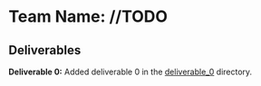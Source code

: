 # Team Name: //TODO

## Deliverables
**Deliverable 0:** Added deliverable 0 in the [deliverable_0](./deliverables/deliverable_0) directory.
